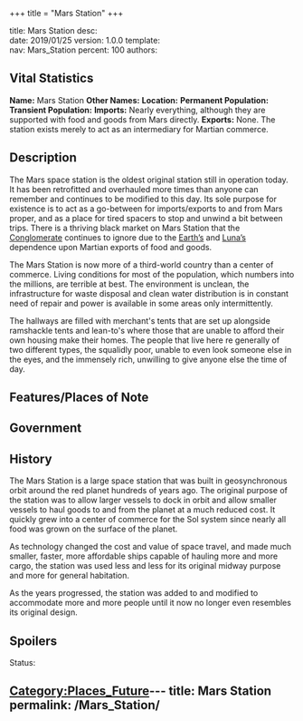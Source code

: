 +++
title = "Mars Station"
+++

title:		Mars Station
desc:		
date:		2019/01/25
version:	1.0.0
template:	
nav:		Mars_Station
percent:	100
authors:	
## Vital Statistics

**Name:** Mars Station
**Other Names:**
**Location:**
**Permanent Population:**
**Transient Population:**
**Imports:** Nearly everything, although they are supported with food
and goods from Mars directly.
**Exports:** None. The station exists merely to act as an intermediary
for Martian commerce.

## Description

The Mars space station is the oldest original station still in operation
today. It has been retrofitted and overhauled more times than anyone can
remember and continues to be modified to this day. Its sole purpose for
existence is to act as a go-between for imports/exports to and from Mars
proper, and as a place for tired spacers to stop and unwind a bit
between trips. There is a thriving black market on Mars Station that the
[Conglomerate](The_Conglomerate "wikilink") continues to ignore due to
the [Earth’s](Earth_Ring_Station "wikilink") and
[Luna’s](Luna "wikilink") dependence upon Martian exports of food and
goods.

The Mars Station is now more of a third-world country than a center of
commerce. Living conditions for most of the population, which numbers
into the millions, are terrible at best. The environment is unclean, the
infrastructure for waste disposal and clean water distribution is in
constant need of repair and power is available in some areas only
intermittently.

The hallways are filled with merchant's tents that are set up alongside
ramshackle tents and lean-to's where those that are unable to afford
their own housing make their homes. The people that live here re
generally of two different types, the squalidly poor, unable to even
look someone else in the eyes, and the immensely rich, unwilling to give
anyone else the time of day.

## Features/Places of Note

## Government

## History

The Mars Station is a large space station that was built in
geosynchronous orbit around the red planet hundreds of years ago. The
original purpose of the station was to allow larger vessels to dock in
orbit and allow smaller vessels to haul goods to and from the planet at
a much reduced cost. It quickly grew into a center of commerce for the
Sol system since nearly all food was grown on the surface of the planet.

As technology changed the cost and value of space travel, and made much
smaller, faster, more affordable ships capable of hauling more and more
cargo, the station was used less and less for its original midway
purpose and more for general habitation.

As the years progressed, the station was added to and modified to
accommodate more and more people until it now no longer even resembles
its original design.

## Spoilers

<spoiler text="Spoilers">Status: </spoiler>

[Category:Places_Future](Category:Places_Future "wikilink")---
title: Mars Station
permalink: /Mars_Station/
---

